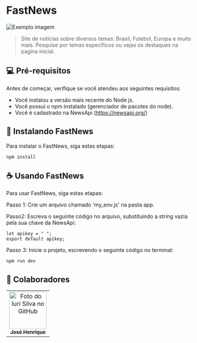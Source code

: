 # FastNews

<img src="imagem.png" alt="Exemplo imagem">

> Site de notícias sobre diversos temas: Brasil, Futebol, Europa e muito mais. Pesquise por temas especificos ou vejas os destaques na pagina inicial.



## 💻 Pré-requisitos

Antes de começar, verifique se você atendeu aos seguintes requisitos:

* Você instalou a versão mais recente do Node js.
* Você possui o npm instalado (gerenciador de pacotes do node).
* Você é cadastrado na NewsApi (https://newsapi.org/)

## 🚀 Instalando FastNews

Para instalar o FastNews, siga estas etapas:

```
npm install
```


## ☕ Usando FastNews

Para usar FastNews, siga estas etapas:

Passo 1: Crie um arquivo chamado 'my_env.js' na pasta app.

Passo2: Escreva o seguinte código no arquivo, substituindo a string vazia pela sua chave da NewsApi:
```
let apikey = " ";
export default apikey;
```

Passo 3: Inicie o projeto, escrevendo o seguinte código no terminal:

```
npm run dev
```

## 🤝 Colaboradores



<table>
  <tr>
    <td align="center">
      <a href="#">
        <img src="https://avatars.githubusercontent.com/u/104796730?v=4" width="100px;" alt="Foto do Iuri Silva no GitHub"/><br>
        <sub>
          <b>José Henrique</b>
        </sub>
      </a>
    </td>
  </tr>
</table>


